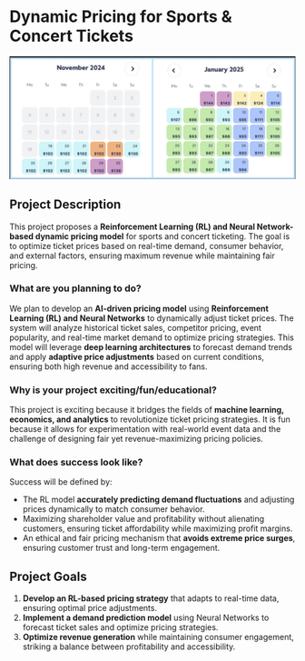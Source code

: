 # Dynamic Pricing for Sports & Concert Tickets

![](Images/DynamicPricingExample.png)

## **Project Description**
This project proposes a **Reinforcement Learning (RL) and Neural Network-based dynamic pricing model** for sports and concert ticketing. The goal is to optimize ticket prices based on real-time demand, consumer behavior, and external factors, ensuring maximum revenue while maintaining fair pricing. 

### **What are you planning to do?**
We plan to develop an **AI-driven pricing model** using **Reinforcement Learning (RL) and Neural Networks** to dynamically adjust ticket prices. The system will analyze historical ticket sales, competitor pricing, event popularity, and real-time market demand to optimize pricing strategies. This model will leverage **deep learning architectures** to forecast demand trends and apply **adaptive price adjustments** based on current conditions, ensuring both high revenue and accessibility to fans. 

### **Why is your project exciting/fun/educational?**
This project is exciting because it bridges the fields of **machine learning, economics, and analytics** to revolutionize ticket pricing strategies. It is fun because it allows for experimentation with real-world event data and the challenge of designing fair yet revenue-maximizing pricing policies. 

### **What does success look like?**
Success will be defined by:
- The RL model **accurately predicting demand fluctuations** and adjusting prices dynamically to match consumer behavior.
- Maximizing shareholder value and profitability without alienating customers, ensuring ticket affordability while maximizing profit margins.
- An ethical and fair pricing mechanism that **avoids extreme price surges**, ensuring customer trust and long-term engagement.

## **Project Goals**
1. **Develop an RL-based pricing strategy** that adapts to real-time data, ensuring optimal price adjustments.
2. **Implement a demand prediction model** using Neural Networks to forecast ticket sales and optimize pricing strategies.
3. **Optimize revenue generation** while maintaining consumer engagement, striking a balance between profitability and accessibility.
